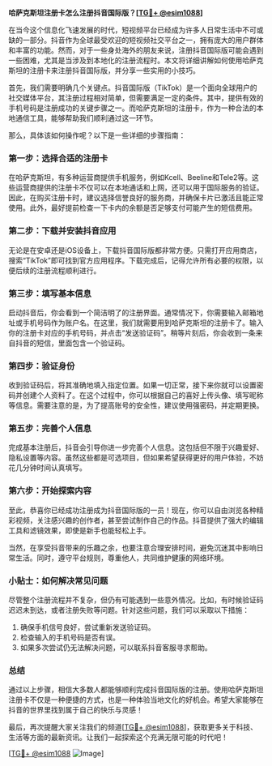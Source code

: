 **哈萨克斯坦注册卡怎么注册抖音国际版？[[TG💪+ @esim1088](https://t.me/s/esim1088)]**

在当今这个信息化飞速发展的时代，短视频平台已经成为许多人日常生活中不可或缺的一部分。抖音作为全球最受欢迎的短视频社交平台之一，拥有庞大的用户群体和丰富的功能。然而，对于一些身处海外的朋友来说，注册抖音国际版可能会遇到一些困难，尤其是当涉及到本地化的注册流程时。本文将详细讲解如何使用哈萨克斯坦的注册卡来注册抖音国际版，并分享一些实用的小技巧。

首先，我们需要明确几个关键点。抖音国际版（TikTok）是一个面向全球用户的社交媒体平台，其注册过程相对简单，但需要满足一定的条件。其中，提供有效的手机号码是注册成功的关键步骤之一。而哈萨克斯坦的注册卡，作为一种合法的本地通信工具，能够帮助我们顺利通过这一环节。

那么，具体该如何操作呢？以下是一些详细的步骤指南：

### **第一步：选择合适的注册卡**
在哈萨克斯坦，有多种运营商提供手机服务，例如Kcell、Beeline和Tele2等。这些运营商提供的注册卡不仅可以在本地通话和上网，还可以用于国际服务的验证。因此，在购买注册卡时，建议选择信誉良好的服务商，并确保卡片已激活且能正常使用。此外，最好提前检查一下卡内的余额是否足够支付可能产生的短信费用。

### **第二步：下载并安装抖音应用**
无论是在安卓还是iOS设备上，下载抖音国际版都非常方便。只需打开应用商店，搜索“TikTok”即可找到官方应用程序。下载完成后，记得允许所有必要的权限，以便后续的注册流程顺利进行。

### **第三步：填写基本信息**
启动抖音后，你会看到一个简洁明了的注册界面。通常情况下，你需要输入邮箱地址或手机号码作为账户名。在这里，我们就需要用到哈萨克斯坦的注册卡了。输入你的注册卡对应的手机号码，并点击“发送验证码”。稍等片刻后，你会收到一条来自抖音的短信，里面包含一个验证码。

### **第四步：验证身份**
收到验证码后，将其准确地填入指定位置。如果一切正常，接下来你就可以设置密码并创建个人资料了。在这个过程中，你可以根据自己的喜好上传头像、填写昵称等信息。需要注意的是，为了提高账号的安全性，建议使用强密码，并定期更换。

### **第五步：完善个人信息**
完成基本注册后，抖音会引导你进一步完善个人信息。这包括但不限于兴趣爱好、隐私设置等内容。虽然这些都是可选项目，但如果希望获得更好的用户体验，不妨花几分钟时间认真填写。

### **第六步：开始探索内容**
至此，恭喜你已经成功注册成为抖音国际版的一员！现在，你可以自由浏览各种精彩视频，关注感兴趣的创作者，甚至尝试制作自己的作品。抖音提供了强大的编辑工具和滤镜效果，即使是新手也能轻松上手。

当然，在享受抖音带来的乐趣之余，也要注意合理安排时间，避免沉迷其中影响日常生活。同时，遵守平台规则，尊重他人，共同维护健康的网络环境。

### **小贴士：如何解决常见问题**
尽管整个注册流程并不复杂，但仍有可能遇到一些意外情况。比如，有时候验证码迟迟未到达，或者注册失败等问题。针对这些问题，我们可以采取以下措施：

1. 确保手机信号良好，尝试重新发送验证码。
2. 检查输入的手机号码是否有误。
3. 如果多次尝试仍无法解决问题，可以联系抖音客服寻求帮助。

### **总结**
通过以上步骤，相信大多数人都能够顺利完成抖音国际版的注册。使用哈萨克斯坦注册卡不仅是一种便捷的方式，也是一种体验当地文化的好机会。希望大家能够在抖音的世界里找到属于自己的快乐与灵感！

最后，再次提醒大家关注我们的频道[[TG💪+ @esim1088](https://t.me/s/esim1088)]，获取更多关于科技、生活等方面的最新资讯。让我们一起探索这个充满无限可能的时代吧！

[[TG💪+ @esim1088](https://t.me/s/esim1088) ![Image](https://i.postimg.cc/4NQfJmqS/Snipaste-2025-05-13-00-14-12.png)]